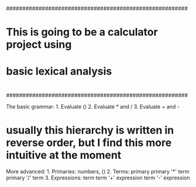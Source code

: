 ########################################################
#						       #
#						       #
#   This is going to be a calculator project using     #
#   basic lexical analysis			       #
#						       #
#						       #
########################################################

The basic grammar:
	1. Evaluate ()
	2. Evaluate * and /
	3. Evaluate + and -

# usually this hierarchy is written in reverse order, but I find this more intuitive at the moment
More advanced:
	1. Primaries:
		numbers, ()
	2. Terms:
		primary
		primary '*' term
		primary '/' term
	3. Expressions:
		term
		term '+' expression
		term '-' expression
		
		
